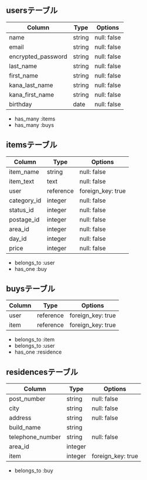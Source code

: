 ## usersテーブル

| Column             | Type   | Options     |
| ------------------ | ------ | ----------- |
| name               | string | null: false |
| email              | string | null: false |
| encrypted_password | string | null: false |
| last_name          | string | null: false |
| first_name         | string | null: false |
| kana_last_name     | string | null: false |
| kana_first_name    | string | null: false |
| birthday           | date   | null: false |

- has_many :items
- has_many :buys

## itemsテーブル

| Column        | Type      | Options           |
| ------------- | --------- | ----------------- |
| item_name     | string    | null: false       |
| item_text     | text      | null: false       |
| user          | reference | foreign_key: true |
| category_id   | integer   | null: false       |
| status_id     | integer   | null: false       |
| postage_id    | integer   | null: false       |
| area_id       | integer   | null: false       |
| day_id        | integer   | null: false       | 
| price         | integer   | null: false       | 

- belongs_to :user
- has_one :buy

## buysテーブル

| Column     | Type      | Options           |
| ---------- | --------- | ----------------- |
| user       | reference | foreign_key: true | 
| item       | reference | foreign_key: true |

- belongs_to :item
- belongs_to :user
- has_one :residence

## residencesテーブル

| Column           | Type      | Options           |  
| ---------------- | --------- | ----------------- |
| post_number      | string    | null: false       |
| city             | string    | null: false       |
| address          | string    | null: false       |
| build_name       | string    |                   |
| telephone_number | string    | null: false       |
| area_id          | integer   |                   |
| item             | integer   | foreign_key: true |

- belongs_to :buy